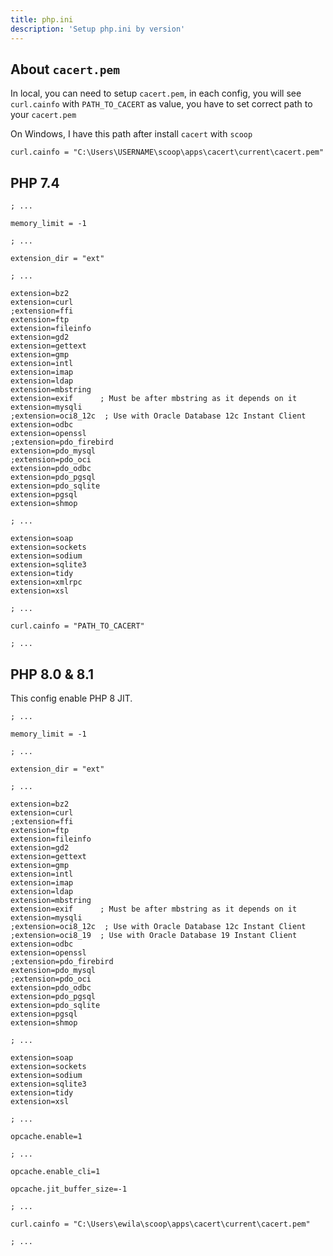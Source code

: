 ```yaml
---
title: php.ini
description: 'Setup php.ini by version'
---
```


## About `cacert.pem`

In local, you can need to setup `cacert.pem`, in each config, you will see `curl.cainfo` with `PATH_TO_CACERT` as value, you have to set correct path to your `cacert.pem`

On Windows, I have this path after install `cacert` with `scoop`

```ini[php.ini]
curl.cainfo = "C:\Users\USERNAME\scoop\apps\cacert\current\cacert.pem"
```

## PHP 7.4

```ini[php.ini]
; ...

memory_limit = -1

; ...

extension_dir = "ext"

; ...

extension=bz2
extension=curl
;extension=ffi
extension=ftp
extension=fileinfo
extension=gd2
extension=gettext
extension=gmp
extension=intl
extension=imap
extension=ldap
extension=mbstring
extension=exif      ; Must be after mbstring as it depends on it
extension=mysqli
;extension=oci8_12c  ; Use with Oracle Database 12c Instant Client
extension=odbc
extension=openssl
;extension=pdo_firebird
extension=pdo_mysql
;extension=pdo_oci
extension=pdo_odbc
extension=pdo_pgsql
extension=pdo_sqlite
extension=pgsql
extension=shmop

; ...

extension=soap
extension=sockets
extension=sodium
extension=sqlite3
extension=tidy
extension=xmlrpc
extension=xsl

; ...

curl.cainfo = "PATH_TO_CACERT"

; ...
```

## PHP 8.0 & 8.1

This config enable PHP 8 JIT.

```ini[php.ini]
; ...

memory_limit = -1

; ...

extension_dir = "ext"

; ...

extension=bz2
extension=curl
;extension=ffi
extension=ftp
extension=fileinfo
extension=gd2
extension=gettext
extension=gmp
extension=intl
extension=imap
extension=ldap
extension=mbstring
extension=exif      ; Must be after mbstring as it depends on it
extension=mysqli
;extension=oci8_12c  ; Use with Oracle Database 12c Instant Client
;extension=oci8_19  ; Use with Oracle Database 19 Instant Client
extension=odbc
extension=openssl
;extension=pdo_firebird
extension=pdo_mysql
;extension=pdo_oci
extension=pdo_odbc
extension=pdo_pgsql
extension=pdo_sqlite
extension=pgsql
extension=shmop

; ...

extension=soap
extension=sockets
extension=sodium
extension=sqlite3
extension=tidy
extension=xsl

; ...

opcache.enable=1

; ...

opcache.enable_cli=1

opcache.jit_buffer_size=-1

; ...

curl.cainfo = "C:\Users\ewila\scoop\apps\cacert\current\cacert.pem"

; ...
```
